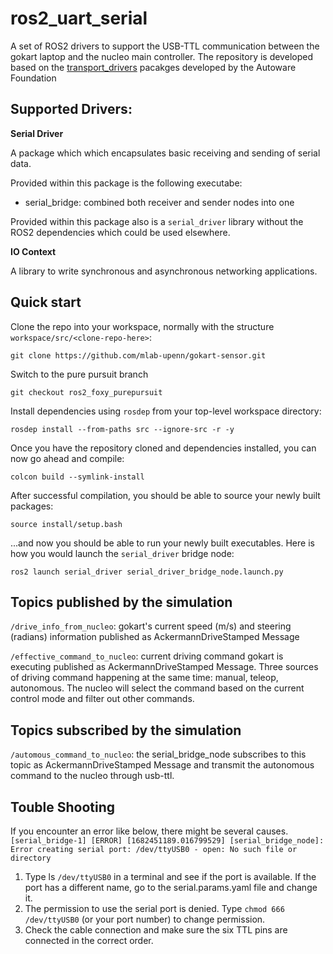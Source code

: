 # ros2_uart_serial

A set of ROS2 drivers to support the USB-TTL communication between the gokart laptop and the nucleo main controller. The repository is developed based on the [transport_drivers](https://github.com/ros-drivers/transport_drivers) pacakges developed by the Autoware Foundation

## Supported Drivers:
    
**Serial Driver**

A package which which encapsulates basic receiving and sending of serial data.

Provided within this package is the following executabe:
- serial_bridge: combined both receiver and sender nodes into one

Provided within this package also is a `serial_driver` library without the ROS2 dependencies which could be used elsewhere.

**IO Context**

A library to write synchronous and asynchronous networking applications.

## Quick start

Clone the repo into your workspace, normally with the structure `workspace/src/<clone-repo-here>`:

```
git clone https://github.com/mlab-upenn/gokart-sensor.git
```

Switch to the pure pursuit branch
```
git checkout ros2_foxy_purepursuit
```

Install dependencies using `rosdep` from your top-level workspace directory:

```
rosdep install --from-paths src --ignore-src -r -y
```

Once you have the repository cloned and dependencies installed, you can now go ahead and compile:

```
colcon build --symlink-install
```

After successful compilation, you should be able to source your newly built packages:

```
source install/setup.bash
```

...and now you should be able to run your newly built executables. Here is how you would launch the `serial_driver` bridge node:

```
ros2 launch serial_driver serial_driver_bridge_node.launch.py
```

## Topics published by the simulation

`/drive_info_from_nucleo`: gokart's current speed (m/s) and steering (radians) information published as AckermannDriveStamped Message

`/effective_command_to_nucleo`: current driving command gokart is executing published as AckermannDriveStamped Message. Three sources of driving command happening at the same time: manual, teleop, autonomous. The nucleo will select the command based on the current control mode and filter out other commands.

## Topics subscribed by the simulation

`/automous_command_to_nucleo`: the serial_bridge_node subscribes to this topic as AckermannDriveStamped Message and transmit the autonomous command to the nucleo through usb-ttl.

## Touble Shooting
If you encounter an error like below, there might be several causes.
`[serial_bridge-1] [ERROR] [1682451189.016799529] [serial_bridge_node]: Error creating serial port: /dev/ttyUSB0 - open: No such file or directory`

1. Type ls ```/dev/ttyUSB0``` in a terminal and see if the port is available. If the port has a different name, go to the serial.params.yaml file and change it.
2. The permission to use the serial port is denied. Type ```chmod 666 /dev/ttyUSB0``` (or your port number) to change permission.
3. Check the cable connection and make sure the six TTL pins are connected in the correct order.
